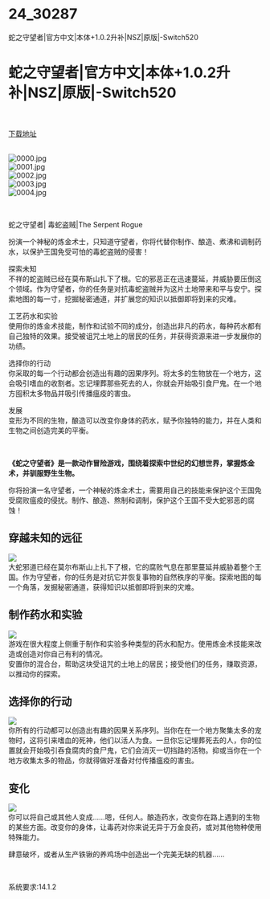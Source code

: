 # 24_30287
蛇之守望者|官方中文|本体+1.0.2升补|NSZ|原版|-Switch520
# 蛇之守望者|官方中文|本体+1.0.2升补|NSZ|原版|-Switch520
 <br/></br>
[下载地址](https://www.switch520.cc/article/30287 "下载地址")
<br/></br>

<p><img title="0000.jpg" src="https://www.switch520.cc/muke_img/2022_04_26_6a9d96b739d21.jpg" alt="0000.jpg"><br>
<img title="0001.jpg" src="https://www.switch520.cc/muke_img/2022_04_26_e5865dab29392.jpg" alt="0001.jpg"><br>
<img title="0002.jpg" src="https://www.switch520.cc/muke_img/2022_04_26_7b41e3e6b3c06.jpg" alt="0002.jpg"><br>
<img title="0003.jpg" src="https://www.switch520.cc/muke_img/2022_04_26_d9b668193b490.jpg" alt="0003.jpg"><br>
<img title="0004.jpg" src="https://www.switch520.cc/muke_img/2022_04_26_94a087f6e1acd.jpg" alt="0004.jpg"></p>
<p>&nbsp;</p>
<p>蛇之守望者| 毒蛇盗贼|The Serpent Rogue</p>
<p>扮演一个神秘的炼金术士，只知道守望者，你将代替你制作、酿造、煮沸和调制药水，以保护王国免受可怕的毒蛇盗贼的侵害！</p>
<p>探索未知<br>
不祥的蛇盗贼已经在莫布斯山扎下了根。它的邪恶正在迅速蔓延，并威胁要压倒这个领域。作为守望者，你的任务是对抗毒蛇盗贼并为这片土地带来和平与安宁。探索地图的每一寸，挖掘秘密通道，并扩展您的知识以抵御即将到来的灾难。</p>
<p>工艺药水和实验<br>
使用你的炼金术技能，制作和试验不同的成分，创造出非凡的药水，每种药水都有自己独特的效果。接受被诅咒土地上的居民的任务，并获得资源来进一步发展你的功绩。</p>
<p>选择你的行动<br>
你采取的每一个行动都会创造出有趣的因果序列。将太多的生物放在一个地方，这会吸引嗜血的收割者。忘记埋葬那些死去的人，你就会开始吸引食尸鬼。在一个地方囤积太多物品并吸引传播瘟疫的害虫。</p>
<p>发展<br>
变形为不同的生物，酿造可以改变你身体的药水，赋予你独特的能力，并在人类和生物之间创造完美的平衡。</p>
<p>&nbsp;</p>
<p><strong>《蛇之守望者》是一款动作冒险游戏，围绕着探索中世纪的幻想世界，掌握炼金术，并驯服野生生物。</strong></p>
<p>你将扮演一名守望者，一个神秘的炼金术士，需要用自己的技能来保护这个王国免受腐败瘟疫的侵扰。制作、酿造、熬制和调制，保护这个王国不受大蛇邪恶的腐蚀！</p>
<h2 class="bb_tag">穿越未知的远征</h2>
<p><img src="https://cdn.akamai.steamstatic.com/steam/apps/1453790/extras/Warden-with-a-Torch.gif?t=1650875317"><br>
大蛇邪道已经在莫尔布斯山上扎下了根，它的腐败气息在那里蔓延并威胁着整个王国。作为守望者，你的任务是对抗它并恢复事物的自然秩序的平衡。探索地图的每一个角落，发掘秘密通道，获得知识以抵御即将到来的灾难。</p>
<h2 class="bb_tag">制作药水和实验</h2>
<p><img src="https://cdn.akamai.steamstatic.com/steam/apps/1453790/extras/Alchemy-Table.gif?t=1650875317"><br>
游戏在很大程度上侧重于制作和实验多种类型的药水和配方。使用炼金术技能来改造或创造对你自己有利的情况。<br>
安置你的混合台，帮助这块受诅咒的土地上的居民；接受他们的任务，赚取资源，以推动你的探索。</p>
<h2 class="bb_tag">选择你的行动</h2>
<p><img src="https://cdn.akamai.steamstatic.com/steam/apps/1453790/extras/Slo-Mo-Run.gif?t=1650875317"><br>
你所有的行动都可以创造出有趣的因果关系序列。当你在在一个地方聚集太多的宠物时，这将引来嗜血的死神，他们以活人为食。一旦你忘记埋葬死去的人，你的位置就会开始吸引吞食腐肉的食尸鬼，它们会消灭一切挡路的活物。抑或当你在一个地方收集太多的物品，你就得做好准备对付传播瘟疫的害虫。</p>
<h2 class="bb_tag">变化</h2>
<p><img src="https://cdn.akamai.steamstatic.com/steam/apps/1453790/extras/animaltion.gif?t=1650875317"><br>
你可以将自己或其他人变成……嗯，任何人。酿造药水，改变你在路上遇到的生物的某些方面。改变你的身体，让毒药对你来说无异于万金良药，或对其他物种使用特殊能力。</p>
<p>肆意破坏，或者从生产铁锹的养鸡场中创造出一个完美无缺的机器……</p>
<p>&nbsp;</p>
<p>系统要求:14.1.2</p>



